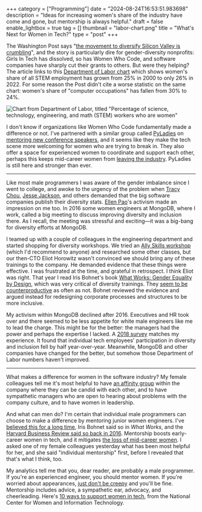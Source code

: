 +++
category = ["Programming"]
date = "2024-08-24T16:53:51.983698"
description = "Ideas for increasing women's share of the industry have come and gone, but mentorship is always helpful."
draft = false
enable_lightbox = true
tag = []
thumbnail = "labor-chart.png"
title = "What's Next for Women in Tech?"
type = "post"
+++

The Washington Post says "[the movement to diversify Silicon Valley is crumbling](https://www.washingtonpost.com/technology/2024/08/19/silicon-valley-dei-backlash/)", and the story is particularly dire for gender-diversity nonprofits: Girls In Tech has dissolved, so has Women Who Code, and software companies have sharply cut their grants to others. But were they helping? The article links to this [Department of Labor chart](https://www.dol.gov/agencies/wb/data/occupations-stem) which shows women's share of all STEM employment has grown from 25% in 2000 to only 26% in 2022. For some reason the Post didn't cite a worse statistic on the same chart: women's share of "computer occupations" has fallen from 30% to 24%.

![Chart from Department of Labor, titled "Percentage of science, technology, engineering, and math (STEM) workers who are women"](labor-chart.png)

I don't know if organizations like Women Who Code fundamentally made a difference or not. I've partnered with a similar group called [PyLadies](https://pyladies.com/) on [mentoring new conference speakers](/global-diversity-cfp-day-workshop/), and it seems like they make the tech scene more welcoming for women who are trying to break in. They also offer a space for experienced women to coordinate and support each other, perhaps this keeps mid-career women from [leaving the industry](https://www.techtalentcharter.co.uk/why-women-leave-tech-jobs). PyLadies is still here and stronger than ever.

***

Like most male programmers I was aware of the gender imbalance since I went to college, and awoke to the urgency of the problem when [Tracy Chou](https://medium.com/@triketora/where-are-the-numbers-cb997a57252), [Jesse Jackson](https://www.nbcnews.com/tech/social-media/jesse-jackson-presses-facebook-techs-diversity-problem-n112106), and others demanded that the big software companies publish their diversity stats. [Ellen Pao](https://en.wikipedia.org/wiki/Ellen_Pao)'s activism made an impression on me too. In 2016 some women engineers at MongoDB, where I work, called a big meeting to discuss improving diversity and inclusion there. As I recall, the meeting was stressful and exciting&mdash;it was a big-bang for diversity efforts at MongoDB.

I teamed up with a couple of colleagues in the engineering department and started shopping for diversity workshops. We tried an [Ally Skills workshop](https://frameshiftconsulting.com/ally-skills-workshop/) (which I'd recommend to anyone) and researched some other classes, but our then-CTO Eliot Horowitz wasn't convinced we should bring any of these trainings to the company. He demanded evidence that these things were effective. I was frustrated at the time, and grateful in retrospect. I think Eliot was right. That year I read Iris Bohnet's book [What Works: Gender Equality by Design](https://www.hup.harvard.edu/file/feeds/PDF/9780674986565_sample.pdf), which was very critical of diversity trainings. They [seem to be counterproductive](https://hbr.org/2016/07/why-diversity-programs-fail) as often as not. Bohnet reviewed the evidence and argued instead for redesigning corporate processes and structures to be more inclusive.

My activism within MongoDB declined after 2016. Executives and HR took over and there seemed to be less appetite for white male engineers like me to lead the charge. This might be for the better: the managers had the power and perhaps the expertise I lacked. A [2018 survey](https://web.archive.org/web/20210518140426/https://www.atlassian.com/dam/jcr:c009637c-1335-429d-9181-6a66685b712e/Atlassian_StateofDiversityTech_2018_StatsSummary.pdf) matches my experience. It found that individual tech employees' participation in diversity and inclusion fell by half year-over-year. Meanwhile, MongoDB and other companies have changed for the better, but somehow those Department of Labor numbers haven't improved.

***

What makes a difference for women in the software industry? My female colleagues tell me it's most helpful to have [an affinity group](https://www.mongodb.com/company/careers/diversity-and-inclusion) within the company where they can be candid with each other, and to have sympathetic managers who are open to hearing about problems with the company culture, and to have women in leadership.

And what can men do? I'm certain that individual male programmers can choose to make a difference by mentoring junior women engineers. I've [believed this for a long time](/mentoring/#your-companys-future-our-industrys-future), Iris Bohnet said so in _What Works_, and the [Harvard Business Review said so back in 2016](https://hbr.org/2016/12/the-men-who-mentor-women). Mentorship boosts early-career women in tech, and it mitigates [the loss of mid-career women](https://onezero.medium.com/ctrl-alt-delete-the-planned-obsolescence-of-old-coders-9c5f440ee68). I asked one of my female colleagues yesterday what has been most helpful for her, and she said "individual mentorship" first, before I revealed that that's what I think, too.

My analytics tell me that you, dear reader, are probably a male programmer. If you're an experienced engineer, you should mentor women. If you're worried about appearances, [just don't be creepy](https://www.chronicle.com/article/why-male-mentors-in-the-metoo-era-must-engage-more-not-run-for-the-hills/) and you'll be fine. Mentorship includes advice, a sympathetic ear, advocacy, and cheerleading. Here's [10 ways to support women in tech](https://ncwit.org/resource/top10maleadvocate/), from the National Center for Women and Information Technology.
